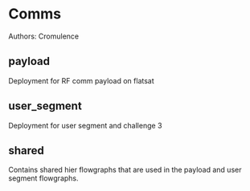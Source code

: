 # Comms

Authors: Cromulence

## payload
Deployment for RF comm payload on flatsat

## user_segment
Deployment for user segment and challenge 3

## shared
Contains shared hier flowgraphs that are used in the payload and user segment flowgraphs.